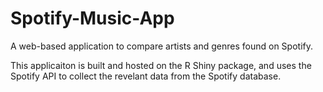 # Spotify-Music-App
A web-based application to compare artists and genres found on Spotify.

This applicaiton is built and hosted on the R Shiny package, and uses the Spotify API to collect the revelant data from the Spotify database.
